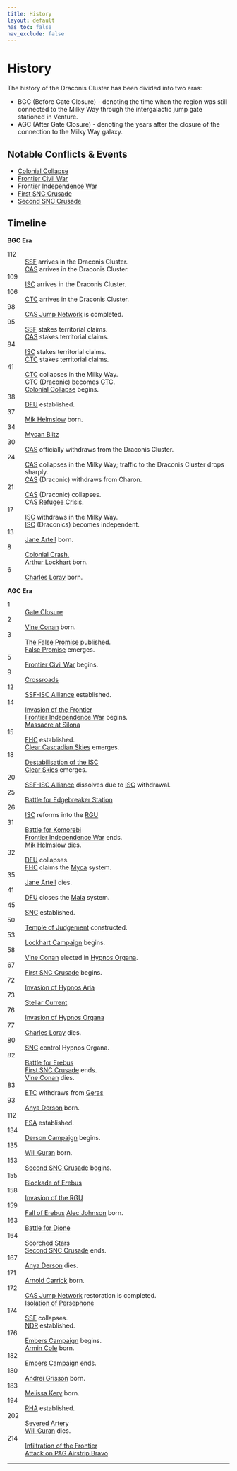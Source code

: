 ```yaml
---
title: History
layout: default
has_toc: false
nav_exclude: false
---
```


# History
The history of the Draconis Cluster has been divided into two eras:
* BGC (Before Gate Closure) - denoting the time when the region was still connected to the Milky Way through the intergalactic jump gate stationed in Venture.
* AGC (After Gate Closure) - denoting the years after the closure of the connection to the Milky Way galaxy.

## Notable Conflicts & Events
* [Colonial Collapse](./events/colonial_collapse.html)
* [Frontier Civil War](./conflicts/frontier_civil_war.html)
* [Frontier Independence War](./conflicts/frontier_independence_war.html)
* [First SNC Crusade](./conflicts/first_snc_crusade.html)
* [Second SNC Crusade](./conflicts/second_snc_crusade.html)

## Timeline
**BGC Era**
<dl>
    <dt>112</dt><dd>
        <a href="../factions/ssf.html">SSF</a> arrives in the Draconis Cluster.<br>
        <a href="../factions/cas.html">CAS</a> arrives in the Draconis Cluster.
    </dd>
    <dt>109</dt><dd>
        <a href="../factions/isc.html">ISC</a> arrives in the Draconis Cluster.
    </dd>
    <dt>106</dt><dd>
        <a href="../factions/ctc.html">CTC</a> arrives in the Draconis Cluster.
    </dd>
    <dt>98</dt><dd>
        <a href="../systems/">CAS Jump Network</a> is completed.
    </dd>
    <dt>95</dt><dd>
        <a href="../factions/ssf.html">SSF</a> stakes territorial claims.<br>
        <a href="../factions/cas.html">CAS</a> stakes territorial claims.
    </dd>
    <dt>84</dt><dd>
        <a href="../factions/isc.html">ISC</a> stakes territorial claims.<br>
        <a href="../factions/ctc.html">CTC</a> stakes territorial claims.
    </dd>
    <!-- <dt>63</dt><dd>
        All remaining systems are claimed by smaller powers, with the exception of <a href="../systems/colossus/">Colossus</a>.
    </dd> -->
    <dt>41</dt><dd>
        <a href="../factions/etc.html">CTC</a> collapses in the Milky Way.<br>
        <a href="../factions/etc.html">CTC</a> (Draconic) becomes <a href="../factions/etc.html">GTC</a>.<br>
        <a href="./events/colonial_collapse">Colonial Collapse</a> begins.
    </dd>
    <dt>38</dt><dd>
        <a href="../factions/dfu.html">DFU</a> established.
    </dd>
    <dt>37</dt><dd>
        <a href="../characters/mik_helmslow.html">Mik Helmslow</a> born.
    </dd>
    <dt>34</dt><dd>
        <a href="./events/mycan_blitz.html">Mycan Blitz</a>
    </dd>
    <dt>30</dt><dd>
        <a href="../factions/cas.html">CAS</a> officially withdraws from the Draconis Cluster.
    </dd>
    <dt>24</dt><dd>
        <a href="../factions/cas.html">CAS</a> collapses in the Milky Way; traffic to the Draconis Cluster drops sharply.<br>
        <a href="../factions/cas.html">CAS</a> (Draconic) withdraws from Charon.
    </dd>
    <dt>21</dt><dd>
        <a href="../factions/cas.html">CAS</a> (Draconic) collapses.<br>
        <a href="./events/cas_refugee_crisis.html">CAS Refugee Crisis.</a>
    </dd>
    <dt>17</dt><dd>
        <a href="../factions/isc.html">ISC</a> withdraws in the Milky Way.<br>
        <a href="../factions/isc.html">ISC</a> (Draconics) becomes independent.
    </dd>
    <dt>13</dt><dd>
        <a href="../characters/jane_artell.html">Jane Artell</a> born.
    </dd>
    <dt>8</dt><dd>
        <a href="./events/colonial_collapse.md#colonial-crash">Colonial Crash.</a><br>
        <a href="../characters/arthur_lockhart.html">Arthur Lockhart</a> born.
    </dd>
    <dt>6</dt><dd>
        <a href="../characters/charles_loray.html">Charles Loray</a> born.
    </dd>
</dl>

**AGC Era**
<dl>
    <dt>1</dt><dd>
        <a href="./events/gate_closure.html">Gate Closure</a>
    </dd>
    <dt>2</dt><dd>
        <a href="../characters/vine_conan.html">Vine Conan</a> born.
    </dd>
    <dt>3</dt><dd>
        <a href="../culture/literature/the_false_promise.html">The False Promise</a> published.<br>
        <a href="../culture/movements/false_promise.html">False Promise</a> emerges.
    </dd>
    <!-- <dt>4</dt><dd>
        *
    </dd> -->
    <dt>5</dt>
        <dd><a href="./conflicts//frontier_civil_war.html">Frontier Civil War</a> begins.
    </dd>
    <dt>9</dt><dd>
        <a href="./events/crossroads.html">Crossroads</a>
    </dd>
    <dt>12</dt><dd>
        <a href="./events/ssf_isc_alliance.html">SSF-ISC Alliance</a> established.
    </dd>
    <dt>14</dt><dd>
        <a href="./events/invasion_of_the_frontier.html">Invasion of the Frontier</a><br>
        <a href="./conflicts/frontier_independence_war.html">Frontier Independence War</a> begins.<br>
        <a href="./events/massacre_at_silona.html">Massacre at Silona</a>
    </dd>
    <dt>15</dt><dd>
        <a href="../factions/fhc.html">FHC</a> established.<br>
        <a href="../culture/movements/clear_skies.html#clear-cascadian">Clear Cascadian Skies</a> emerges.
    </dd>
    <dt>18</dt><dd>
        <a href="./events/destabilisation_of_the_isc.html">Destabilisation of the ISC</a><br>
        <a href="../culture/movements/clear_skies.html">Clear Skies</a> emerges.
    </dd>
    <dt>20</dt><dd>
        <a href="./events/ssf_isc_alliance.html">SSF-ISC Alliance</a> dissolves due to <a href="../factions/isc.html">ISC</a> withdrawal.
    </dd>
    <dt>25</dt><dd>
        <a href="./events/battle_for_edgebreaker_station.html">Battle for Edgebreaker Station</a>
    </dd>
    <dt>26</dt><dd>
        <a href="../factions/isc.html">ISC</a> reforms into the <a href="../factions/rgu.html">RGU</a>
    </dd>
    <dt>31</dt><dd>
        <a href="./events/battle_for_komorebi.md">Battle for Komorebi</a><br>
        <a href="./conflicts/frontier_independence_war.md">Frontier Independence War</a> ends.<br>
        <a href="../characters/mik_helmslow.html">Mik Helmslow</a> dies.
    </dd>
    <dt>32</dt><dd>
        <a href="../factions/dfu.html">DFU</a> collapses.<br>
        <a href="../factions/fhc.html">FHC</a> claims the <a href="../systems/new_helios/">Myca</a> system.
    </dd>
    <dt>35</dt><dd>
        <a href="../characters/jane_artell.html">Jane Artell</a> dies.
    </dd>
    <dt>41</dt><dd>
        <a href="../factions/dfu.html">DFU</a> closes the <a href="../systems/maia/">Maia</a> system.
    </dd>
    <dt>45</dt><dd>
        <a href="../factions/snc.html">SNC</a> established.
    </dd>
    <dt>50</dt><dd>
        <a href="../systems/persephone/temple_of_judgement.html">Temple of Judgement</a> constructed.
    </dd>
    <dt>53</dt><dd>
        <a href="./events/lockhart_campaign.html">Lockhart Campaign</a> begins.
    </dd>
    <dt>58</dt><dd>
        <a href="../characters/vine_conan.html">Vine Conan</a> elected in <a href="../systems/hypnos_organa/">Hypnos Organa</a>.
    </dd>
    <dt>67</dt><dd>
        <a href="./conflicts/first_snc_crusade.html">First SNC Crusade</a> begins.
    </dd>
    <dt>72</dt><dd>
        <a href="./events/invasion_of_hypnos_aria.html">Invasion of Hypnos Aria</a>
    </dd>
    <dt>73</dt><dd>
        <a href="./events/stellar_current.html">Stellar Current</a>
    </dd>
    <dt>76</dt><dd>
        <a href="./events/invasion_hypnos_organa.html">Invasion of Hypnos Organa</a>
    </dd>
    <dt>77</dt><dd>
        <a href="../characters/charles_loray.html">Charles Loray</a> dies.
    </dd>
    <dt>80</dt><dd>
        <a href="../factions/snc.html">SNC</a> control Hypnos Organa.
    </dd>
    <dt>82</dt><dd>
        <a href="./events/battle_for_erebus.html">Battle for Erebus</a><br>
        <a href="./conflicts/first_snc_crusade.html">First SNC Crusade</a> ends.<br>
        <a href="../characters/vine_conan.html">Vine Conan</a> dies.
    </dd>
    <dt>83</dt><dd>
        <a href="../factions/etc.html">ETC</a> withdraws from <a href="../systems/geras/">Geras</a>
    </dd>
    <dt>93</dt><dd>
        <a href="../characters/anya_derson.html">Anya Derson</a> born.
    </dd>
    <dt>112</dt><dd> 
        <a href="../factions/fsa.html">FSA</a> established.
    </dd>
    <dt>134</dt><dd>
        <a href="./events/derson_campaign.html">Derson Campaign</a> begins.
    </dd>
    <dt>135</dt><dd>
        <a href="../characters/will_guran.html">Will Guran</a> born.
    </dd>
    <dt>153</dt><dd>
        <a href="./conflicts/second_snc_crusade.html">Second SNC Crusade</a> begins.
    </dd>
    <dt>155</dt><dd>
        <a href="./events/blockade_of_erebus.html">Blockade of Erebus</a>
    </dd>
    <dt>158</dt><dd>
        <a href="./events/invasion_of_the_rgu.html">Invasion of the RGU</a>
    </dd>
    <dt>159</dt><dd>
        <a href="./events/fall_of_erebus.html">Fall of Erebus</a>
        <a href="../characters/alec_johnson.html">Alec Johnson</a> born.
    </dd>
    <dt>163</dt><dd>
        <a href="./events/battle_for_dione.html">Battle for Dione</a>
    </dd>
    <dt>164</dt><dd>
        <a href="./events/scorched_stars.html">Scorched Stars</a><br>
        <a href="./conflicts/second_snc_crusade.html">Second SNC Crusade</a> ends.
    </dd>
    <dt>167</dt><dd>
        <a href="../characters/anya_derson.html">Anya Derson</a> dies.
    </dd>
    <dt>171</dt><dd>
        <a href="../characters/armin_cole.html">Arnold Carrick</a> born.
    </dd>
    <dt>172</dt><dd>
        <a href="../systems/">CAS Jump Network</a> restoration is completed.<br> 
        <a href="../systems/">Isolation of Persephone</a>
    </dd>
    <dt>174</dt><dd>
        <a href="../factions/ssf.html">SSF</a> collapses.<br>
        <a href="../factions/ndr.html">NDR</a> established.
    </dd>
    <dt>176</dt><dd>
        <a href="./events/embers_campaign.html">Embers Campaign</a> begins.<br>
        <a href="../characters/armin_cole.html">Armin Cole</a> born.
        </dd>
    <dt>182</dt><dd>
        <a href="./events/embers_campaign.html">Embers Campaign</a> ends.
    </dd>
    <dt>180</dt><dd>
        <a href="../characters/andrei_grisson.html">Andrei Grisson</a> born.
    </dd>
    <dt>183</dt><dd>
        <a href="../characters/melissa_kery.html">Melissa Kery</a> born.
    </dd>
    <dt>194</dt><dd>
        <a href="../factions/rha.html">RHA</a> established.
    </dd>
    <dt>202</dt><dd>
        <a href="./events/severed_artery.html">Severed Artery</a><br>
        <a href="../characters/will_guran.html">Will Guran</a> dies.
    </dd>
    <dt>214</dt><dd>
        <a href="./events/infiltration_of_the_frontier.html">Infiltration of the Frontier</a><br>
        <a href="./events/attack_on_pag_airstrip_bravo.html">Attack on PAG Airstrip Bravo</a>
    </dd>
</dl>

----
